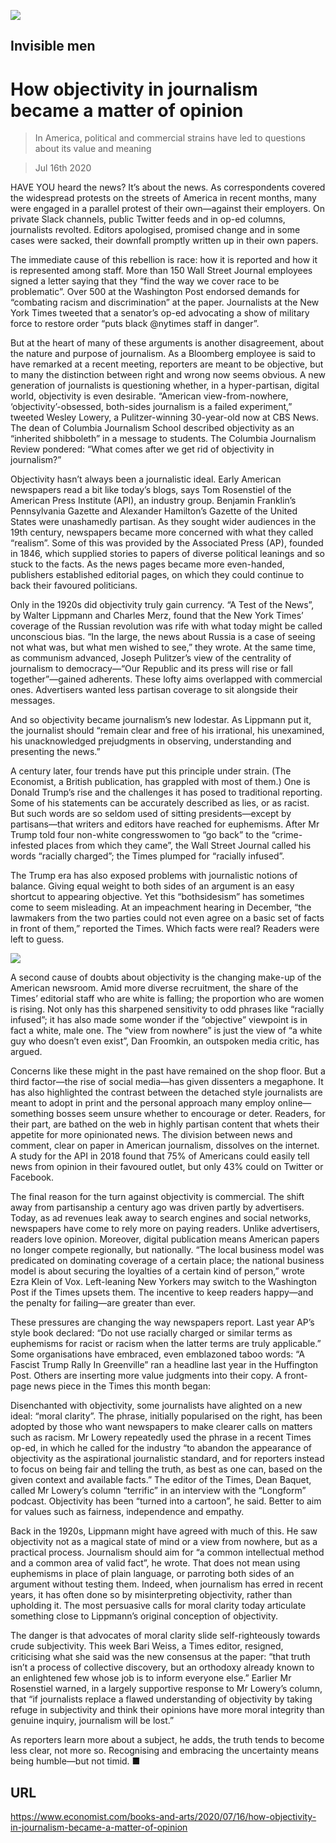 ![](./images/20200718_BKD001_facebook.jpg)

## Invisible men

# How objectivity in journalism became a matter of opinion

> In America, political and commercial strains have led to questions about its value and meaning

> Jul 16th 2020

HAVE YOU heard the news? It’s about the news. As correspondents covered the widespread protests on the streets of America in recent months, many were engaged in a parallel protest of their own—against their employers. On private Slack channels, public Twitter feeds and in op-ed columns, journalists revolted. Editors apologised, promised change and in some cases were sacked, their downfall promptly written up in their own papers.

The immediate cause of this rebellion is race: how it is reported and how it is represented among staff. More than 150 Wall Street Journal employees signed a letter saying that they “find the way we cover race to be problematic”. Over 500 at the Washington Post endorsed demands for “combating racism and discrimination” at the paper. Journalists at the New York Times tweeted that a senator’s op-ed advocating a show of military force to restore order “puts black @nytimes staff in danger”.

But at the heart of many of these arguments is another disagreement, about the nature and purpose of journalism. As a Bloomberg employee is said to have remarked at a recent meeting, reporters are meant to be objective, but to many the distinction between right and wrong now seems obvious. A new generation of journalists is questioning whether, in a hyper-partisan, digital world, objectivity is even desirable. “American view-from-nowhere, ‘objectivity’-obsessed, both-sides journalism is a failed experiment,” tweeted Wesley Lowery, a Pulitzer-winning 30-year-old now at CBS News. The dean of Columbia Journalism School described objectivity as an “inherited shibboleth” in a message to students. The Columbia Journalism Review pondered: “What comes after we get rid of objectivity in journalism?”

Objectivity hasn’t always been a journalistic ideal. Early American newspapers read a bit like today’s blogs, says Tom Rosenstiel of the American Press Institute (API), an industry group. Benjamin Franklin’s Pennsylvania Gazette and Alexander Hamilton’s Gazette of the United States were unashamedly partisan. As they sought wider audiences in the 19th century, newspapers became more concerned with what they called “realism”. Some of this was provided by the Associated Press (AP), founded in 1846, which supplied stories to papers of diverse political leanings and so stuck to the facts. As the news pages became more even-handed, publishers established editorial pages, on which they could continue to back their favoured politicians.

Only in the 1920s did objectivity truly gain currency. “A Test of the News”, by Walter Lippmann and Charles Merz, found that the New York Times’ coverage of the Russian revolution was rife with what today might be called unconscious bias. “In the large, the news about Russia is a case of seeing not what was, but what men wished to see,” they wrote. At the same time, as communism advanced, Joseph Pulitzer’s view of the centrality of journalism to democracy—“Our Republic and its press will rise or fall together”—gained adherents. These lofty aims overlapped with commercial ones. Advertisers wanted less partisan coverage to sit alongside their messages.

And so objectivity became journalism’s new lodestar. As Lippmann put it, the journalist should “remain clear and free of his irrational, his unexamined, his unacknowledged prejudgments in observing, understanding and presenting the news.”

A century later, four trends have put this principle under strain. (The Economist, a British publication, has grappled with most of them.) One is Donald Trump’s rise and the challenges it has posed to traditional reporting. Some of his statements can be accurately described as lies, or as racist. But such words are so seldom used of sitting presidents—except by partisans—that writers and editors have reached for euphemisms. After Mr Trump told four non-white congresswomen to “go back” to the “crime-infested places from which they came”, the Wall Street Journal called his words “racially charged”; the Times plumped for “racially infused”.

The Trump era has also exposed problems with journalistic notions of balance. Giving equal weight to both sides of an argument is an easy shortcut to appearing objective. Yet this “bothsidesism” has sometimes come to seem misleading. At an impeachment hearing in December, “the lawmakers from the two parties could not even agree on a basic set of facts in front of them,” reported the Times. Which facts were real? Readers were left to guess.



![](./images/20200718_BKD002.jpg)

A second cause of doubts about objectivity is the changing make-up of the American newsroom. Amid more diverse recruitment, the share of the Times’ editorial staff who are white is falling; the proportion who are women is rising. Not only has this sharpened sensitivity to odd phrases like “racially infused”; it has also made some wonder if the “objective” viewpoint is in fact a white, male one. The “view from nowhere” is just the view of “a white guy who doesn’t even exist”, Dan Froomkin, an outspoken media critic, has argued.

Concerns like these might in the past have remained on the shop floor. But a third factor—the rise of social media—has given dissenters a megaphone. It has also highlighted the contrast between the detached style journalists are meant to adopt in print and the personal approach many employ online—something bosses seem unsure whether to encourage or deter. Readers, for their part, are bathed on the web in highly partisan content that whets their appetite for more opinionated news. The division between news and comment, clear on paper in American journalism, dissolves on the internet. A study for the API in 2018 found that 75% of Americans could easily tell news from opinion in their favoured outlet, but only 43% could on Twitter or Facebook.

The final reason for the turn against objectivity is commercial. The shift away from partisanship a century ago was driven partly by advertisers. Today, as ad revenues leak away to search engines and social networks, newspapers have come to rely more on paying readers. Unlike advertisers, readers love opinion. Moreover, digital publication means American papers no longer compete regionally, but nationally. “The local business model was predicated on dominating coverage of a certain place; the national business model is about securing the loyalties of a certain kind of person,” wrote Ezra Klein of Vox. Left-leaning New Yorkers may switch to the Washington Post if the Times upsets them. The incentive to keep readers happy—and the penalty for failing—are greater than ever.

These pressures are changing the way newspapers report. Last year AP’s style book declared: “Do not use racially charged or similar terms as euphemisms for racist or racism when the latter terms are truly applicable.” Some organisations have embraced, even emblazoned taboo words: “A Fascist Trump Rally In Greenville” ran a headline last year in the Huffington Post. Others are inserting more value judgments into their copy. A front-page news piece in the Times this month began:

Disenchanted with objectivity, some journalists have alighted on a new ideal: “moral clarity”. The phrase, initially popularised on the right, has been adopted by those who want newspapers to make clearer calls on matters such as racism. Mr Lowery repeatedly used the phrase in a recent Times op-ed, in which he called for the industry “to abandon the appearance of objectivity as the aspirational journalistic standard, and for reporters instead to focus on being fair and telling the truth, as best as one can, based on the given context and available facts.” The editor of the Times, Dean Baquet, called Mr Lowery’s column “terrific” in an interview with the “Longform” podcast. Objectivity has been “turned into a cartoon”, he said. Better to aim for values such as fairness, independence and empathy.

Back in the 1920s, Lippmann might have agreed with much of this. He saw objectivity not as a magical state of mind or a view from nowhere, but as a practical process. Journalism should aim for “a common intellectual method and a common area of valid fact”, he wrote. That does not mean using euphemisms in place of plain language, or parroting both sides of an argument without testing them. Indeed, when journalism has erred in recent years, it has often done so by misinterpreting objectivity, rather than upholding it. The most persuasive calls for moral clarity today articulate something close to Lippmann’s original conception of objectivity.

The danger is that advocates of moral clarity slide self-righteously towards crude subjectivity. This week Bari Weiss, a Times editor, resigned, criticising what she said was the new consensus at the paper: “that truth isn’t a process of collective discovery, but an orthodoxy already known to an enlightened few whose job is to inform everyone else.” Earlier Mr Rosenstiel warned, in a largely supportive response to Mr Lowery’s column, that “if journalists replace a flawed understanding of objectivity by taking refuge in subjectivity and think their opinions have more moral integrity than genuine inquiry, journalism will be lost.”

As reporters learn more about a subject, he adds, the truth tends to become less clear, not more so. Recognising and embracing the uncertainty means being humble—but not timid. ■

## URL

https://www.economist.com/books-and-arts/2020/07/16/how-objectivity-in-journalism-became-a-matter-of-opinion
